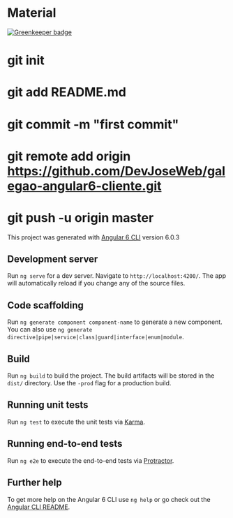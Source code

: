 # Material

[![Greenkeeper badge](https://badges.greenkeeper.io/DevJoseWeb/galegao-angular6-cliente.svg)](https://greenkeeper.io/)

# git init
# git add README.md
# git commit -m "first commit"
# git remote add origin https://github.com/DevJoseWeb/galegao-angular6-cliente.git
# git push -u origin master

This project was generated with [Angular 6 CLI](https://github.com/angular/angular-cli) version 6.0.3

## Development server

Run `ng serve` for a dev server. Navigate to `http://localhost:4200/`. The app will automatically reload if you change any of the source files.

## Code scaffolding

Run `ng generate component component-name` to generate a new component. You can also use `ng generate directive|pipe|service|class|guard|interface|enum|module`.

## Build

Run `ng build` to build the project. The build artifacts will be stored in the `dist/` directory. Use the `-prod` flag for a production build.

## Running unit tests

Run `ng test` to execute the unit tests via [Karma](https://karma-runner.github.io).

## Running end-to-end tests

Run `ng e2e` to execute the end-to-end tests via [Protractor](http://www.protractortest.org/).

## Further help

To get more help on the Angular 6 CLI use `ng help` or go check out the [Angular CLI README](https://github.com/angular/angular-cli/blob/master/README.md).
